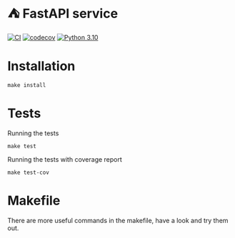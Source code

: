 # ⛺️ FastAPI service

[![CI](https://github.com/zhivykh/fa_service/workflows/CI/badge.svg)](https://github.com/zhivykh/fa_service/actions/workflows/main.yml)
[![codecov](https://codecov.io/gh/zhivykh/fa_service/branch/main/graph/badge.svg?token=PWCUW0AHVW)](https://codecov.io/gh/zhivykh/fa_service)
[![Python 3.10](https://img.shields.io/badge/python-3.10-blue.svg)](https://www.python.org/downloads/release/python-3100/)

# Installation

```
make install
```

# Tests

Running the tests

```
make test
```

Running the tests with coverage report

```
make test-cov
```

# Makefile

There are more useful commands in the makefile, have a look and try them out.